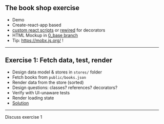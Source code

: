## The book shop exercise

* Demo
* Create-react-app based
* [custom react scripts](https://github.com/kitze/custom-react-scripts) or [rewired](https://github.com/timarney/react-app-rewired/tree/master/packages/react-app-rewire-mobx) for decorators
* HTML Mockup in [0_base branch](https://github.com/mweststrate/react-mobx-shop/tree/0_base)
* Tip: https://mobx.js.org/ !

---

## Exercise 1: Fetch data, test, render

* Design data model & stores in `stores/` folder
* Fetch books from `public/books.json`
* Render data from the store (sorted)
* Design questions: classes? references? decorators?
* Verify with UI-unaware tests
* Render loading state
* [Solution](https://github.com/mweststrate/react-mobx-shop/compare/0_base...1_fetch)

---

Discuss exercise 1